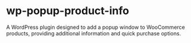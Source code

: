 # wp-popup-product-info
A WordPress plugin designed to add a popup window to WooCommerce products, providing additional information and quick purchase options.
